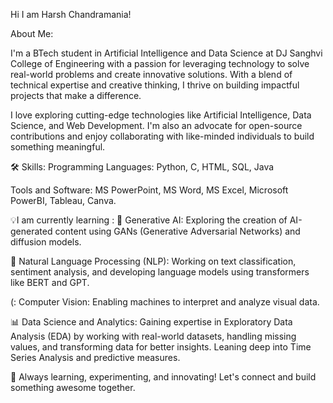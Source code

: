 Hi I am Harsh Chandramania! 

About Me:

I'm a BTech student in Artificial Intelligence and Data Science at DJ Sanghvi College of Engineering with a passion for leveraging technology to solve real-world problems and create innovative solutions. With a blend of technical expertise and creative thinking, I thrive on building impactful projects that make a difference.

I love exploring cutting-edge technologies like Artificial Intelligence, Data Science, and Web Development. I'm also an advocate for open-source contributions and enjoy collaborating with like-minded individuals to build something meaningful.

🛠️ Skills:
Programming Languages: Python, C, HTML, SQL, Java

Tools and Software:  MS PowerPoint, MS Word, MS Excel, Microsoft PowerBI, Tableau, Canva.

💡I am currently learning :
🌟 Generative AI: Exploring the creation of AI-generated content using GANs (Generative Adversarial Networks) and diffusion models.

🧠 Natural Language Processing (NLP): Working on text classification, sentiment analysis, and developing language models using transformers like BERT and GPT.

(:  Computer Vision: Enabling machines to interpret and analyze visual data.

📊 Data Science and Analytics: Gaining expertise in Exploratory Data Analysis (EDA) by working with real-world datasets, handling missing values, and transforming data for better insights. Leaning deep into Time Series Analysis and predictive measures.


🚀 Always learning, experimenting, and innovating! Let's connect and build something awesome together.
